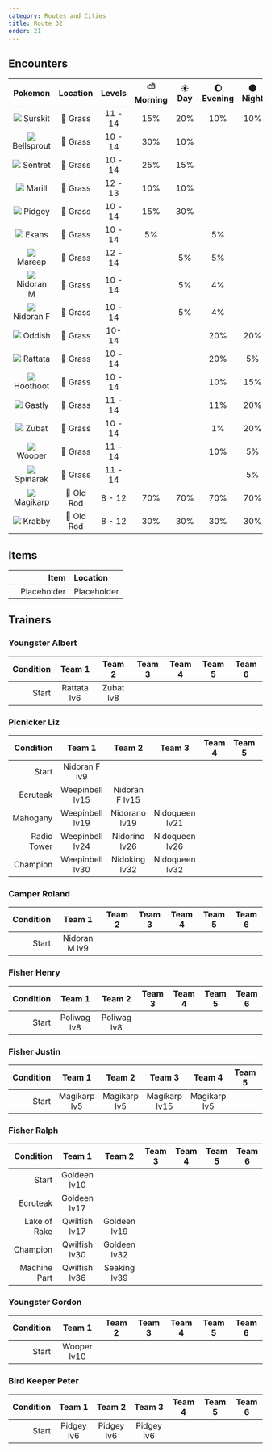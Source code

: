 ```yaml
---
category: Routes and Cities
title: Route 32
order: 21
---
```

## Encounters

| Pokemon | Location | Levels | ⛅ Morning | ☀️ Day | 🌔 Evening | 🌑 Night |
|:---:|:---:|:---:|:---:|:---:|:---:|:---:|
| ![](https://www.serebii.net/pokedex-dp/icon/283.gif) Surskit | 🌱 Grass | 11 - 14 | 15% | 20% | 10% | 10% |
| ![](https://www.serebii.net/pokedex-dp/icon/069.gif) Bellsprout | 🌱 Grass | 10 - 14 | 30% | 10% | | |
| ![](https://www.serebii.net/pokedex-dp/icon/161.gif) Sentret | 🌱 Grass | 10 - 14 | 25% | 15% | | |
| ![](https://www.serebii.net/pokedex-dp/icon/183.gif) Marill | 🌱 Grass | 12 - 13 | 10% | 10% | | |
| ![](https://www.serebii.net/pokedex-dp/icon/016.gif) Pidgey | 🌱 Grass | 10 - 14 | 15% | 30% | | |
| ![](https://www.serebii.net/pokedex-dp/icon/023.gif) Ekans | 🌱 Grass | 10 - 14 | 5% | | 5% | |
| ![](https://www.serebii.net/pokedex-dp/icon/179.gif) Mareep | 🌱 Grass | 12 - 14 | | 5% | 5% | |
| ![](https://www.serebii.net/pokedex-dp/icon/032.gif) Nidoran M | 🌱 Grass | 10 - 14 | | 5% | 4% | |
| ![](https://www.serebii.net/pokedex-dp/icon/029.gif) Nidoran F | 🌱 Grass | 10 - 14 | | 5% | 4% | |
| ![](https://www.serebii.net/pokedex-dp/icon/043.gif) Oddish | 🌱 Grass | 10-14 | | | 20% | 20% |
| ![](https://www.serebii.net/pokedex-dp/icon/019.gif) Rattata | 🌱 Grass | 10 - 14 | | | 20% | 5% |
| ![](https://www.serebii.net/pokedex-dp/icon/163.gif) Hoothoot | 🌱 Grass | 10 - 14 | | | 10% | 15% |
| ![](https://www.serebii.net/pokedex-dp/icon/092.gif) Gastly | 🌱 Grass | 11 - 14 | | | 11% | 20% |
| ![](https://www.serebii.net/pokedex-dp/icon/041.gif) Zubat | 🌱 Grass | 10 - 14 | | | 1% | 20% |
| ![](https://www.serebii.net/pokedex-dp/icon/194.gif) Wooper | 🌱 Grass | 11 - 14 | | | 10% | 5% |
| ![](https://www.serebii.net/pokedex-dp/icon/167.gif) Spinarak | 🌱 Grass | 11 - 14 | | | | 5% |
| ![](https://www.serebii.net/pokedex-dp/icon/129.gif) Magikarp | 🎣 Old Rod | 8 - 12 | 70% | 70% | 70% | 70% |
| ![](https://www.serebii.net/pokedex-dp/icon/098.gif) Krabby | 🎣 Old Rod | 8 - 12 | 30% | 30% | 30% | 30% |

## Items

| | Item | Location |
|:---:|---:|:---|
| | Placeholder | Placeholder |

## Trainers
### Youngster Albert

| Condition | Team 1 | Team 2 | Team 3 | Team 4 | Team 5 | Team 6 |
|---:|:---:|:---:|:---:|:---:|:---:|:---:|
| Start | Rattata lv6 | Zubat lv8 | | | | |

### Picnicker Liz

| Condition | Team 1 | Team 2 | Team 3 | Team 4 | Team 5 | Team 6 |
|---:|:---:|:---:|:---:|:---:|:---:|:---:|
| Start | Nidoran F lv9 | | | | | |
| Ecruteak | Weepinbell lv15 | Nidoran F lv15 | | | | |
| Mahogany | Weepinbell lv19 | Nidorano lv19 | Nidoqueen lv21 | | | |
| Radio Tower | Weepinbell lv24 | Nidorino lv26 | Nidoqueen lv26 | | | |
| Champion | Weepinbell lv30 | Nidoking lv32 | Nidoqueen lv32 | | | |

### Camper Roland

| Condition | Team 1 | Team 2 | Team 3 | Team 4 | Team 5 | Team 6 |
|---:|:---:|:---:|:---:|:---:|:---:|:---:|
| Start | Nidoran M lv9 | | | | | |

### Fisher Henry

| Condition | Team 1 | Team 2 | Team 3 | Team 4 | Team 5 | Team 6 |
|---:|:---:|:---:|:---:|:---:|:---:|:---:|
| Start | Poliwag lv8 | Poliwag lv8 | | | | |

### Fisher Justin

| Condition | Team 1 | Team 2 | Team 3 | Team 4 | Team 5 | Team 6 |
|---:|:---:|:---:|:---:|:---:|:---:|:---:|
| Start | Magikarp lv5 | Magikarp lv5 | Magikarp lv15 | Magikarp lv5 | | |

### Fisher Ralph

| Condition | Team 1 | Team 2 | Team 3 | Team 4 | Team 5 | Team 6 |
|---:|:---:|:---:|:---:|:---:|:---:|:---:|
| Start | Goldeen lv10 | | | | | |
| Ecruteak | Goldeen lv17 | | | | | |
| Lake of Rake | Qwilfish lv17 | Goldeen lv19 | | | | |
| Champion | Qwilfish lv30 | Goldeen lv32 | | | | |
| Machine Part | Qwilfish lv36 | Seaking lv39 | | | | |

### Youngster Gordon

| Condition | Team 1 | Team 2 | Team 3 | Team 4 | Team 5 | Team 6 |
|---:|:---:|:---:|:---:|:---:|:---:|:---:|
| Start | Wooper lv10 | | | | | |

### Bird Keeper Peter

| Condition | Team 1 | Team 2 | Team 3 | Team 4 | Team 5 | Team 6 |
|---:|:---:|:---:|:---:|:---:|:---:|:---:|
| Start | Pidgey lv6 | Pidgey lv6 | Pidgey lv6 | | | |